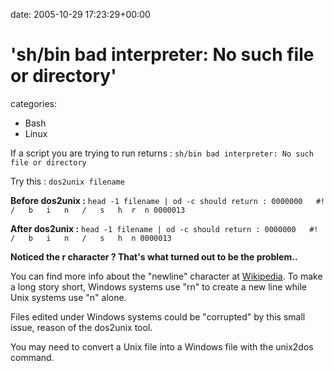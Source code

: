 


date: 2005-10-29 17:23:29+00:00


# 'sh/bin bad interpreter: No such file or directory'

categories:
- Bash
- Linux


If a script you are trying to run returns :
`sh/bin bad interpreter: No such file or directory`

Try this :
`dos2unix filename`

**Before dos2unix :**
`head -1 filename | od -c
should return :
0000000   #!   /   b   i   n   /   s   h  r  n
0000013`

**After dos2unix :**
`head -1 filename | od -c
should return :
0000000   #!   /   b   i   n   /   s   h  n
0000013`

**Noticed the r character ? That's what turned out to be the problem..**

You can find more info about the "newline" character at [Wikipedia](http://en.wikipedia.org/wiki/%5Cr%5Cn).
To make a long story short, Windows systems use "rn" to create a new line while Unix systems use "n" alone.

Files edited under Windows systems could be "corrupted" by this small issue, reason of the dos2unix tool.

You may need to convert a Unix file into a Windows file with the unix2dos command.
